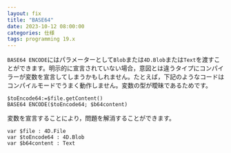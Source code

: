 ```yaml
---
layout: fix
title: "BASE64"
date: 2023-10-12 08:00:00
categories: 仕様
tags: programming 19.x
---
```


`BASE64 ENCODE`にはパラメーターとして`Blob`または`4D.Blob`または`Text`を渡すことができます。明示的に宣言されていない場合，意図とは違うタイプにコンパイラーが変数を宣言してしまうかもしれません。たとえば，下記のようなコードはコンパイルモードでうまく動作しません。変数の型が曖昧であるためです。

```4d
$toEncode64:=$file.getContent()
BASE64 ENCODE($toEncode64; $b64content)
```

変数を宣言することにより，問題を解消することができます。

```4d
var $file : 4D.File
var $toEncode64 : 4D.Blob
var $b64content : Text
```